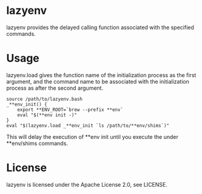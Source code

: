 # lazyenv

lazyenv provides the delayed calling function associated with the specified commands.

# Usage

lazyenv.load gives the function name of the initialization process as the first argument, and the command name to be associated with the initialization process as after the second argument.

```
source /path/to/lazyenv.bash
_**env_init() {
    export **ENV_ROOT=`brew --prefix **env`
    eval "$(**env init -)"
}
eval "$(lazyenv.load _**env_init `ls /path/to/**env/shims`)"
```

This will delay the execution of **env init until you execute the under **env/shims commands.

# License

lazyenv is licensed under the Apache License 2.0, see LICENSE.
